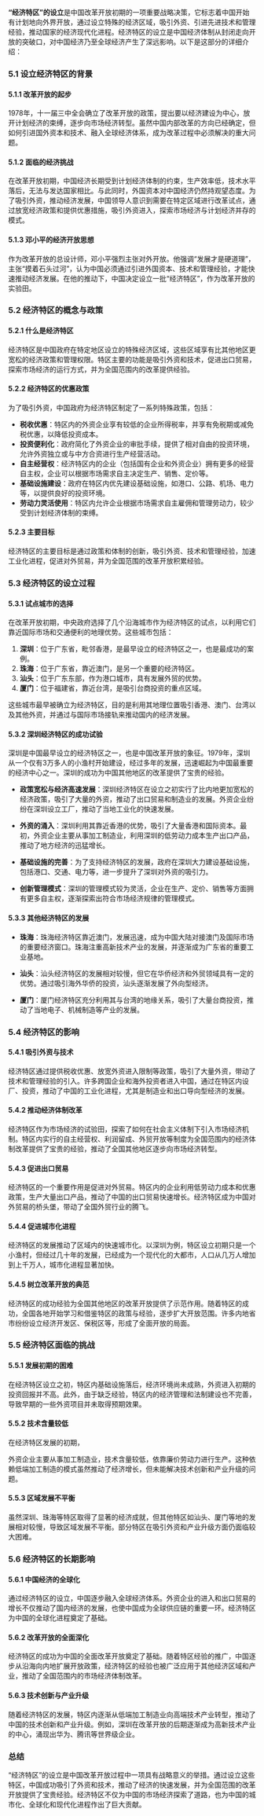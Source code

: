 **“经济特区”的设立**是中国改革开放初期的一项重要战略决策，它标志着中国开始有计划地向外界开放，通过设立特殊的经济区域，吸引外资、引进先进技术和管理经验，推动国家的经济现代化进程。经济特区的设立是中国经济体制从封闭走向开放的突破口，对中国经济乃至全球经济产生了深远影响。以下是这部分的详细介绍：

### 5.1 设立经济特区的背景

#### 5.1.1 改革开放的起步
1978年，十一届三中全会确立了改革开放的政策，提出要以经济建设为中心，放开计划经济的束缚，逐步向市场经济转型。虽然中国内部改革的方向已经确定，但如何引进国外资本和技术、融入全球经济体系，成为改革过程中必须解决的重大问题。

#### 5.1.2 面临的经济挑战
在改革开放初期，中国经济长期受到计划经济体制的约束，生产效率低，技术水平落后，无法与发达国家相比。与此同时，外国资本对中国经济仍然持观望态度。为了吸引外资，推动经济发展，中国领导人意识到需要在特定区域进行改革试点，通过放宽经济政策和提供优惠措施，吸引外资进入，探索市场经济与计划经济并存的模式。

#### 5.1.3 邓小平的经济开放思想
作为改革开放的总设计师，邓小平强烈主张对外开放。他强调“发展才是硬道理”，主张“摸着石头过河”，认为中国必须通过引进外国资本、技术和管理经验，才能快速推动经济发展。在他的推动下，中国决定设立一批“经济特区”，作为改革开放的实验田。

### 5.2 经济特区的概念与政策

#### 5.2.1 什么是经济特区
经济特区是中国政府在特定地区设立的特殊经济区域，这些区域享有比其他地区更宽松的经济政策和管理权限。特区主要的功能是吸引外资和技术，促进出口贸易，探索市场经济的运行方式，并为全国范围内的改革提供经验。

#### 5.2.2 经济特区的优惠政策
为了吸引外资，中国政府为经济特区制定了一系列特殊政策，包括：
- **税收优惠**：特区内的外资企业享有较低的企业所得税率，并享有免税期或减免税优惠，以降低投资成本。
- **投资便利化**：政府简化了外资企业的审批手续，提供了相对自由的投资环境，允许外资独立或与中方合资进行生产经营活动。
- **自主经营权**：经济特区内的企业（包括国有企业和外资企业）拥有更多的经营自主权，企业可以根据市场需求自主决定生产、销售、定价等。
- **基础设施建设**：政府在特区内优先建设基础设施，如港口、公路、机场、电力等，以提供良好的投资环境。
- **劳动力灵活使用**：特区内允许企业根据市场需求自主雇佣和管理劳动力，较少受到计划经济体制的束缚。

#### 5.2.3 主要目标
经济特区的主要目标是通过政策和体制的创新，吸引外资、技术和管理经验，加速工业化进程，促进对外贸易，并为全国范围的改革开放积累经验。

### 5.3 经济特区的设立过程

#### 5.3.1 试点城市的选择
在改革开放初期，中央政府选择了几个沿海城市作为经济特区的试点，以利用它们靠近国际市场和交通便利的地理优势。这些城市包括：
1. **深圳**：位于广东省，毗邻香港，是最早设立的经济特区之一，也是最成功的案例。
2. **珠海**：位于广东省，靠近澳门，是另一个重要的经济特区。
3. **汕头**：位于广东东部，作为港口城市，具有发展外贸的优势。
4. **厦门**：位于福建省，靠近台湾，是吸引台商投资的重点区域。

这些城市最早被确立为经济特区，目的是利用其地理位置吸引香港、澳门、台湾以及其他外资，并通过与国际市场接轨来推动国内的经济发展。

#### 5.3.2 深圳经济特区的成功试验
深圳是中国最早设立的经济特区之一，也是中国改革开放的象征。1979年，深圳从一个仅有3万多人的小渔村开始建设，经过多年的发展，迅速崛起为中国最重要的经济中心之一。深圳的成功为中国其他地区的改革提供了宝贵的经验。

- **政策宽松与经济高速发展**：深圳经济特区在设立之初实行了比内地更加宽松的经济政策，吸引了大量的外资，推动了出口贸易和制造业的发展。外资企业纷纷在深圳设立工厂，推动了当地工业化的快速发展。
  
- **外资的涌入**：深圳利用其靠近香港的优势，吸引了大量香港和国际资本。最初，外资企业主要从事加工制造业，利用深圳的低劳动力成本生产出口产品，推动了地方经济的迅猛增长。

- **基础设施的完善**：为了支持经济特区的发展，政府在深圳大力建设基础设施，包括港口、交通、电力等，进一步提升了深圳对外资的吸引力。

- **创新管理模式**：深圳的管理模式较为灵活，企业在生产、定价、销售等方面拥有更多自主权，逐渐探索出符合市场经济规律的管理模式。

#### 5.3.3 其他经济特区的发展
- **珠海**：珠海经济特区靠近澳门，发展迅速，成为中国大陆对接澳门及国际市场的重要经济窗口。珠海注重高新技术产业的发展，并逐渐成为广东省的重要工业基地。
  
- **汕头**：汕头经济特区的发展相对较慢，但它在华侨经济和外贸领域具有一定的优势。通过吸引海外华侨的投资，汕头逐渐发展了外向型经济。
  
- **厦门**：厦门经济特区充分利用其与台湾的地缘关系，吸引了大量台商投资，推动了当地电子、机械制造等产业的发展。

### 5.4 经济特区的影响

#### 5.4.1 吸引外资与技术
经济特区通过提供税收优惠、放宽外资进入限制等政策，吸引了大量外资，带动了技术和管理经验的引入。许多跨国企业和海外投资者进入中国，通过在特区内设厂、投资，推动了中国的工业化进程，尤其是制造业和出口导向型经济的发展。

#### 5.4.2 推动经济体制改革
经济特区作为市场经济的试验田，探索了如何在社会主义体制下引入市场经济机制。特区内实行的自主经营权、利润留成、外贸开放等制度为全国范围内的经济体制改革提供了宝贵的经验，推动了全国其他地区逐步向市场经济转型。

#### 5.4.3 促进出口贸易
经济特区的一个重要作用是促进对外贸易。特区内的企业利用低劳动力成本和优惠政策，生产大量出口产品，推动了中国的出口贸易快速增长。经济特区成为中国对外贸易的桥头堡，带动了全国外贸行业的腾飞。

#### 5.4.4 促进城市化进程
经济特区的发展推动了区域内的快速城市化。以深圳为例，特区设立初期只是一个小渔村，但经过几十年的发展，已经成为一个现代化的大都市，人口从几万人增加到上千万人，城市化进程显著加快。

#### 5.4.5 树立改革开放的典范
经济特区的成功经验为全国其他地区的改革开放提供了示范作用。随着特区的成功，全国各地开始学习和借鉴特区的政策与经验，逐步扩大开放范围。许多内地省市纷纷设立经济开发区、保税区等，形成了全面开放的局面。

### 5.5 经济特区面临的挑战

#### 5.5.1 发展初期的困难
在经济特区设立之初，特区内基础设施落后，经济环境尚未成熟，外资进入初期的投资回报并不高。此外，由于缺乏经验，特区内的经济管理和法制建设也不完善，导致早期的一些外资项目并未取得预期效果。

#### 5.5.2 技术含量较低
在经济特区发展的初期，

外资企业主要从事加工制造业，技术含量较低，依靠廉价劳动力进行生产。这种依赖低端加工制造的模式虽然推动了经济增长，但未能解决技术创新和产业升级的问题。

#### 5.5.3 区域发展不平衡
虽然深圳、珠海等特区取得了显著的经济成就，但其他特区如汕头、厦门等地的发展相对较慢，导致区域发展不平衡。部分特区在吸引外资和产业升级方面仍面临较大困难。

### 5.6 经济特区的长期影响

#### 5.6.1 中国经济的全球化
通过经济特区的设立，中国逐步融入全球经济体系。外资企业的进入和出口贸易的增长不仅推动了国内经济的发展，也使中国成为全球供应链的重要一环。经济特区为中国的全球化进程奠定了基础。

#### 5.6.2 改革开放的全面深化
经济特区的成功为中国的全面改革开放奠定了基础。随着特区经验的推广，中国逐步从沿海向内地扩展开放政策，经济特区的经验也被广泛应用于其他经济区域和产业，推动了全国范围内的市场经济体制改革。

#### 5.6.3 技术创新与产业升级
随着经济特区的发展，特区内逐渐从低端加工制造业向高端技术产业转型，推动了中国的技术创新和产业升级。例如，深圳在改革开放的后期逐渐成为高新技术产业的中心，涌现出华为、腾讯等世界级企业。

### 总结
“经济特区”的设立是中国改革开放过程中一项具有战略意义的举措。通过设立这些特区，中国成功吸引了外资和技术，推动了经济的快速发展，并为全国范围的改革开放提供了宝贵经验。经济特区不仅为中国的市场经济探索了道路，也为中国的城市化、全球化和现代化进程作出了巨大贡献。